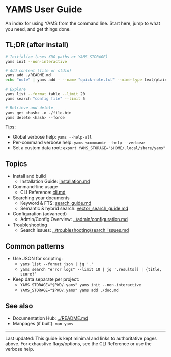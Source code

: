 # YAMS User Guide

An index for using YAMS from the command line. Start here, jump to what you need, and get things done.

## TL;DR (after install)
```bash
# Initialize (uses XDG paths or YAMS_STORAGE)
yams init --non-interactive

# Add content (file or stdin)
yams add ./README.md
echo "note" | yams add - --name "quick-note.txt" --mime-type text/plain

# Explore
yams list --format table --limit 20
yams search "config file" --limit 5

# Retrieve and delete
yams get <hash> -o ./file.bin
yams delete <hash> --force
```

Tips:
- Global verbose help: `yams --help-all`
- Per-command verbose help: `yams <command> --help --verbose`
- Set a custom data root: `export YAMS_STORAGE="$HOME/.local/share/yams"`

## Topics

- Install and build
  - Installation Guide: [installation.md](./installation.md)
- Command‑line usage
  - CLI Reference: [cli.md](./cli.md)
- Searching your documents
  - Keyword & FTS: [search_guide.md](./search_guide.md)
  - Semantic & hybrid search: [vector_search_guide.md](./vector_search_guide.md)
- Configuration (advanced)
  - Admin/Config Overview: [../admin/configuration.md](../admin/configuration.md)
- Troubleshooting
  - Search issues: [../troubleshooting/search_issues.md](../troubleshooting/search_issues.md)

## Common patterns

- Use JSON for scripting:
  - `yams list --format json | jq '.'`
  - `yams search "error logs" --limit 10 | jq '.results[] | {title, score}'`
- Keep data separate per project:
  - `YAMS_STORAGE="$PWD/.yams" yams init --non-interactive`
  - `YAMS_STORAGE="$PWD/.yams" yams add ./doc.md`

## See also

- Documentation Hub: [../README.md](../README.md)
- Manpages (if built): `man yams`

---
Last updated: This guide is kept minimal and links to authoritative pages above. For exhaustive flags/options, see the CLI Reference or use the verbose help.
